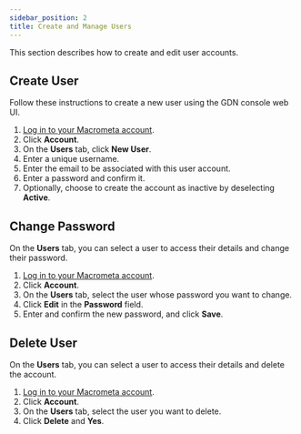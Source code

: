 ```yaml
---
sidebar_position: 2
title: Create and Manage Users
---
```


This section describes how to create and edit user accounts.

## Create User

Follow these instructions to create a new user using the GDN console web UI.

1. [Log in to your Macrometa account](https://auth.paas.macrometa.io/).
1. Click **Account**.
1. On the **Users** tab, click **New User**.
1. Enter a unique username.
1. Enter the email to be associated with this user account.
1. Enter a password and confirm it.
1. Optionally, choose to create the account as inactive by deselecting **Active**.

## Change Password

On the **Users** tab, you can select a user to access their details and change their password.

1. [Log in to your Macrometa account](https://auth.paas.macrometa.io/).
1. Click **Account**.
1. On the **Users** tab, select the user whose password you want to change.
1. Click **Edit** in the **Password** field.
1. Enter and confirm the new password, and click **Save**.

## Delete User

On the **Users** tab, you can select a user to access their details and delete the account.

1. [Log in to your Macrometa account](https://auth.paas.macrometa.io/).
1. Click **Account**.
1. On the **Users** tab, select the user you want to delete.
1. Click **Delete** and **Yes**.